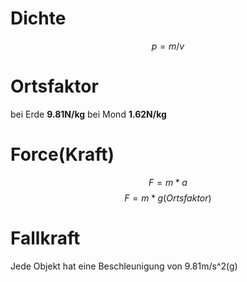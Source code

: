 # Dichte
$$p = m / v$$


# Ortsfaktor
bei Erde **9.81N/kg**
bei Mond **1.62N/kg**

# Force(Kraft)

$$F = m * a$$
$$F = m * g(Ortsfaktor)$$

# Fallkraft
Jede Objekt hat eine Beschleunigung von 9.81m/s^2(g)